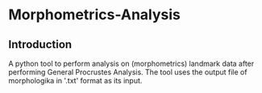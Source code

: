 # Morphometrics-Analysis

## Introduction

A python tool to perform analysis on (morphometrics) landmark data after performing General Procrustes Analysis.
The tool uses the output file of morphologika in '.txt' format as its input.
